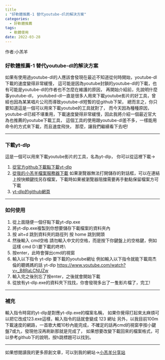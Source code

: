 ```yaml
---
title: "好軟體推薦-1 替代youtube-dl的解決方案"
categories:
  - 好軟體推薦
tags: 
  - 軟體使用
date: 2022-03-28
---
```


作者:小羔羊

### 好軟體推薦-1 替代youtube-dl的解決方案

如果有使用過youtube-dl的人應該會發現在最近不知道從何時開始，youtube-dl下載的速度變得非常緩慢，
這可能是因為youtube封鎖的youtube-dl的下載，也有可能是youtube-dl的作者也不怎麼在維護的原因，
再開始介紹前，先說明什麼事youtube-dl，
youtubed-dl一直是很多人用來下載youtube影片的好工具，曾經也因為某某唱片公司而導致youtube-dl短暫的從github下架，
總而言之，你只要知道這是一個可以用來下載youtube的工具就對了，
而今天因為種種原因，youtube-dl已經不堪重用，下載速度變得非常緩慢，因此我將介紹一個最近官大為也推薦的youtube下載工具，
這個工具的使用跟youtube-dl差不多，一樣能用命令的方式來下載，而且速度飛快，
那麼，讓我們繼續看下去吧!

---


### 下載yt-dlp

這是一個可以用來下載youtube影片的工具，名為yt-dlp，
你可以從這裡下載→

1. [從官方github下載點下載yt-dlp](https://github.com/yt-dlp/yt-dlp/releases/latest/download/yt-dlp.exe)
1. [從我的小羔羊檔案服務器下載](https://file.lamb.tw/f/7658d56e1c6c401badc7/?dl=1)
如果瀏覽器無法打開儲存的對話框，可以在連結上按快顯鍵找另存檔案，下載時如果被瀏覽器阻擋需要再手動點保留檔案方可下載
1. [yt-dlp的github網頁](https://github.com/yt-dlp/yt-dlp)


---


### 如何使用


1. 從上面隨便一個仔點下載yt-dlp.exe
1. 將yt-dlp.exe複製到你想要儲存下載檔案的資料夾內
1. 按
alt+d 跳到資料夾的路徑列
按
home 跳到開頭
1. 然後輸入
cmd空格
請勿輸入中文的空格，而是按下你鍵盤上的空格鍵，例如這樣
cmd D:\要下載的咚咚\
1. 按enter，此時會彈出cmd的視窗
1. 輸入以下指令
yt-dlp 要下載的youtube網址
例如輸入以下指令就能下載周杰倫的聽媽媽的話
yt-dlp https://www.youtube.com/watch?v=_B8RaLCNUZw
1. 輸入完之後別忘了按enter，之後就會開始下載
1. 從放有yt-dlp.exe的資料夾下找找，你會發現多出了一隻影片檔了，完工!


---


### 補充

輸入指令時寫的yt-dlp是對應yt-dlp.exe的檔案名稱，
如果你覺得打起來太麻煩可以把它改成123.exe這樣，輸入指令的話就會變成
123 網址
另外，以我目前100m下載速度的網路，一首歌大概10秒內能完成，不確定的話再cmd的視窗李按小鍵盤7或九，發現他沒再刷新那就是完成了，
如果想要改變下載回來的檔案格式，可以參考github下的說明，按h跳標題可以找到。

---

如果想閱讀我的更多原創文章，可以到我的網站→[小羔羊分享站](https://lamb.tw/)
